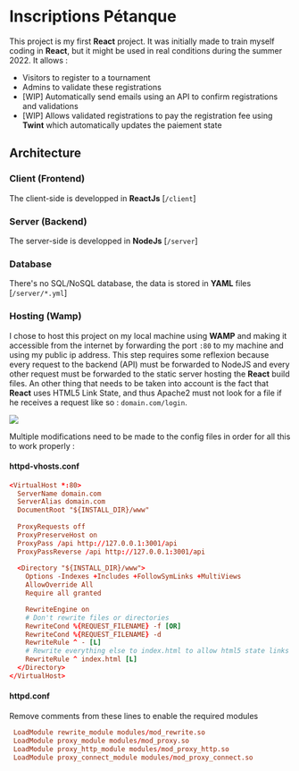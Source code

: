 # Inscriptions Pétanque
This project is my first **React** project. It was initially made to train myself coding in **React**, but it might be used in real conditions during the summer 2022.
It allows : 
- Visitors to register to a tournament
- Admins to validate these registrations
- [WIP] Automatically send emails using an API to confirm registrations and validations
- [WIP] Allows validated registrations to pay the registration fee using **Twint** which automatically updates the paiement state

## Architecture
### Client (Frontend)
The client-side is developped in **ReactJs** [`/client`]
### Server (Backend)
The server-side is developped in **NodeJs** [`/server`]
### Database
There's no SQL/NoSQL database, the data is stored in **YAML** files [`/server/*.yml`]
### Hosting (Wamp)
I chose to host this project on my local machine using **WAMP** and making it accessible from the internet by forwarding the port ``:80`` to my machine and using my public ip address.
This step requires some reflexion because every request to the backend (API) must be forwarded to NodeJS and every other request must be forwarded to the static server hosting the **React** build files. An other thing that needs to be taken into account is the fact that **React** uses HTML5 Link State, and thus Apache2 must not look for a file if he receives a request like so : ``domain.com/login``.

[![](https://mermaid.ink/img/eyJjb2RlIjoiZ3JhcGggVERcbiAgICBBKEludGVybmV0KSAtLT58UmVxdWVzdHwgQntBcGFjaGUyfVxuICAgIEIgLS0-fC9hcGl8IEMoTm9kZUpzKVxuICAgIEIgLS0-fGFueXwgRCh3d3cpIiwibWVybWFpZCI6eyJ0aGVtZSI6ImRhcmsifSwidXBkYXRlRWRpdG9yIjp0cnVlLCJhdXRvU3luYyI6dHJ1ZSwidXBkYXRlRGlhZ3JhbSI6ZmFsc2V9)](https://mermaid-js.github.io/mermaid-live-editor/edit#eyJjb2RlIjoiZ3JhcGggVERcbiAgICBBKEludGVybmV0KSAtLT58UmVxdWVzdHwgQntBcGFjaGUyfVxuICAgIEIgLS0-fC9hcGl8IEMoTm9kZUpzKVxuICAgIEIgLS0-fGFueXwgRCh3d3cpIiwibWVybWFpZCI6IntcbiAgXCJ0aGVtZVwiOiBcImRhcmtcIlxufSIsInVwZGF0ZUVkaXRvciI6dHJ1ZSwiYXV0b1N5bmMiOnRydWUsInVwZGF0ZURpYWdyYW0iOmZhbHNlfQ)

Multiple modifications need to be made to the config files in order for all this to work properly :

#### httpd-vhosts.conf
```conf
<VirtualHost *:80>
  ServerName domain.com
  ServerAlias domain.com
  DocumentRoot "${INSTALL_DIR}/www"
  
  ProxyRequests off
  ProxyPreserveHost on
  ProxyPass /api http://127.0.0.1:3001/api
  ProxyPassReverse /api http://127.0.0.1:3001/api
 
  <Directory "${INSTALL_DIR}/www">
    Options -Indexes +Includes +FollowSymLinks +MultiViews
    AllowOverride All
    Require all granted

    RewriteEngine on
    # Don't rewrite files or directories
    RewriteCond %{REQUEST_FILENAME} -f [OR]
    RewriteCond %{REQUEST_FILENAME} -d
    RewriteRule ^ - [L]
    # Rewrite everything else to index.html to allow html5 state links
    RewriteRule ^ index.html [L]
  </Directory>
</VirtualHost>
```

#### httpd.conf
Remove comments from these lines to enable the required modules
```conf
 LoadModule rewrite_module modules/mod_rewrite.so
 LoadModule proxy_module modules/mod_proxy.so
 LoadModule proxy_http_module modules/mod_proxy_http.so
 LoadModule proxy_connect_module modules/mod_proxy_connect.so
```